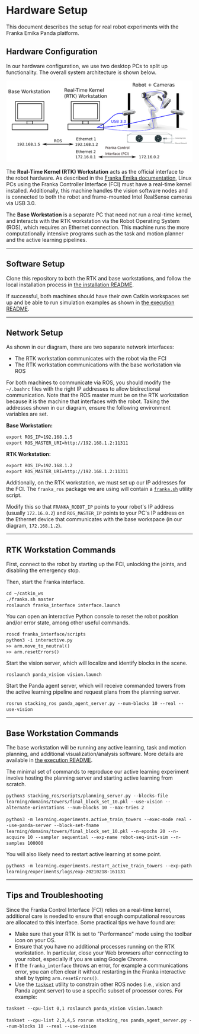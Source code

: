 # Hardware Setup
This document describes the setup for real robot experiments with the Franka Emika Panda platform.

## Hardware Configuration
In our hardware configuration, we use two desktop PCs to split up functionality. The overall system architecture is shown below.

![Hardware setup](./images/hardware_setup.png)

The **Real-Time Kernel (RTK) Workstation** acts as the official interface to the robot hardware. As described in the [Franka Emika documentation](https://frankaemika.github.io/docs/installation_linux.html#setting-up-the-real-time-kernel), Linux PCs using the Franka Controller Interface (FCI) must have a real-time kernel installed. Additionally, this machine handles the vision software nodes and is connected to both the robot and frame-mounted Intel RealSense cameras via USB 3.0.

The **Base Workstation** is a separate PC that need not run a real-time kernel, and interacts with the RTK workstation via the Robot Operating System (ROS), which requires an Ethernet connection. This machine runs the more computationally intensive programs such as the task and motion planner and the active learning pipelines.

---

## Software Setup
Clone this repository to both the RTK and base workstations, and follow the local installation process in [the installation README](./doc/installation.md).

If successful, both machines should have their own Catkin workspaces set up and be able to run simulation examples as shown in [the execution README](./doc/execution.md).

---

## Network Setup
As shown in our diagram, there are two separate network interfaces:
* The RTK workstation communicates with the robot via the FCI
* The RTK workstation communications with the base workstation via ROS

For both machines to communicate via ROS, you should modify the `~/.bashrc` files with the right IP addresses to allow bidirectional communication. Note that the ROS master must be on the RTK workstation because it is the machine that interfaces with the robot. Taking the addresses shown in our diagram, ensure the following environment variables are set.

**Base Workstation:**
```
export ROS_IP=192.168.1.5
export ROS_MASTER_URI=http://192.168.1.2:11311
```

**RTK Workstation:**
```
export ROS_IP=192.168.1.2
export ROS_MASTER_URI=http://192.168.1.2:11311
```

Additionally, on the RTK workstation, we must set up our IP addresses for the FCI. The `franka_ros` package we are using will contain a [`franka.sh`](https://github.com/rachelholladay/franka_ros_interface/blob/master/franka.sh) utility script. 

Modify this so that `FRANKA_ROBOT_IP` points to your robot's IP address (usually `172.16.0.2`) and `ROS_MASTER_IP` points to your PC's IP address on the Ethernet device that communicates with the base workspace (in our diagram, `172.168.1.2`).

---

## RTK Workstation Commands
First, connect to the robot by starting up the FCI, unlocking the joints, and disabling the emergency stop.

Then, start the Franka interface.
```
cd ~/catkin_ws
./franka.sh master
roslaunch franka_interface interface.launch
```

You can open an interactive Python console to reset the robot position and/or error state, among other useful commands.
```
roscd franka_interface/scripts
python3 -i interactive.py
>> arm.move_to_neutral()
>> arm.resetErrors()
```

Start the vision server, which will localize and identify blocks in the scene.
```
roslaunch panda_vision vision.launch
```

Start the Panda agent server, which will receive commanded towers from the active learning pipeline and request plans from the planning server.
```
rosrun stacking_ros panda_agent_server.py --num-blocks 10 --real --use-vision
```

---

## Base Workstation Commands

The base workstation will be running any active learning, task and motion planning, and additional visualization/analysis software. More details are available in [the execution README](./doc/execution.md).

The minimal set of commands to reproduce our active learning experiment involve hosting the planning server and starting active learning from scratch.

```
python3 stacking_ros/scripts/planning_server.py --blocks-file learning/domains/towers/final_block_set_10.pkl --use-vision --alternate-orientations --num-blocks 10 --max-tries 2 

python3 -m learning.experiments.active_train_towers --exec-mode real --use-panda-server --block-set-fname learning/domains/towers/final_block_set_10.pkl --n-epochs 20 --n-acquire 10 --sampler sequential --exp-name robot-seq-init-sim --n-samples 100000
```

You will also likely need to restart active learning at some point.

```
python3 -m learning.experiments.restart_active_train_towers --exp-path learning/experiments/logs/exp-20210218-161131
```

---

## Tips and Troubleshooting
Since the Franka Control Interface (FCI) relies on a real-time kernel, additional care is needed to ensure that enough computational resources are allocated to this interface. Some practical tips we have found are:

* Make sure that your RTK is set to "Performance" mode using the toolbar icon on your OS.
* Ensure that you have no additional processes running on the RTK workstation. In particular, close your Web browsers after connecting to your robot, especially if you are using Google Chrome.
* If the `franka_interface` throws an error, for example a communications error, you can often clear it without restarting in the Franka interactive shell by typing `arm.resetErrors()`.
* Use the [`taskset`](https://man7.org/linux/man-pages/man1/taskset.1.html) utility to constrain other ROS nodes (i.e., vision and Panda agent server) to use a specific subset of processor cores. For example:

```
taskset --cpu-list 0,1 roslaunch panda_vision vision.launch

taskset --cpu-list 2,3,4,5 rosrun stacking_ros panda_agent_server.py --num-blocks 10 --real --use-vision
```
